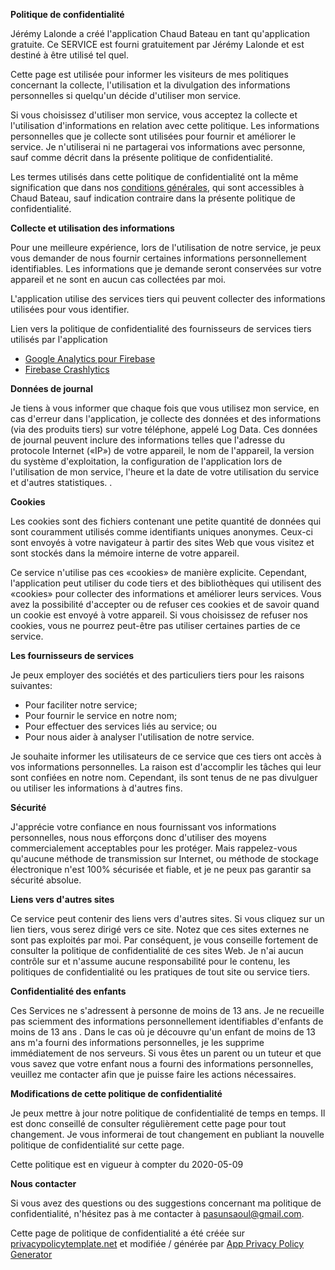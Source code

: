 **Politique de confidentialité**

Jérémy Lalonde a créé l'application Chaud Bateau en tant qu'application gratuite. Ce SERVICE est fourni gratuitement par Jérémy Lalonde et est destiné à être utilisé tel quel.

Cette page est utilisée pour informer les visiteurs de mes politiques concernant la collecte, l'utilisation et la divulgation des informations personnelles si quelqu'un décide d'utiliser mon service.

Si vous choisissez d'utiliser mon service, vous acceptez la collecte et l'utilisation d'informations en relation avec cette politique. Les informations personnelles que je collecte sont utilisées pour fournir et améliorer le service. Je n'utiliserai ni ne partagerai vos informations avec personne, sauf comme décrit dans la présente politique de confidentialité.

Les termes utilisés dans cette politique de confidentialité ont la même signification que dans nos [conditions générales](https://github.com/G-lalonde/chaud-bateau/blob/master/TermesConditions.md), qui sont accessibles à Chaud Bateau, sauf indication contraire dans la présente politique de confidentialité.

**Collecte et utilisation des informations**

Pour une meilleure expérience, lors de l'utilisation de notre service, je peux vous demander de nous fournir certaines informations personnellement identifiables. Les informations que je demande seront conservées sur votre appareil et ne sont en aucun cas collectées par moi.

L'application utilise des services tiers qui peuvent collecter des informations utilisées pour vous identifier.

Lien vers la politique de confidentialité des fournisseurs de services tiers utilisés par l'application

* [Google Analytics pour Firebase](https://firebase.google.com/policies/analytics)
* [Firebase Crashlytics](https://firebase.google.com/support/privacy/)

**Données de journal**

Je tiens à vous informer que chaque fois que vous utilisez mon service, en cas d'erreur dans l'application, je collecte des données et des informations (via des produits tiers) sur votre téléphone, appelé Log Data. Ces données de journal peuvent inclure des informations telles que l'adresse du protocole Internet («IP») de votre appareil, le nom de l'appareil, la version du système d'exploitation, la configuration de l'application lors de l'utilisation de mon service, l'heure et la date de votre utilisation du service et d'autres statistiques. .

**Cookies**

Les cookies sont des fichiers contenant une petite quantité de données qui sont couramment utilisés comme identifiants uniques anonymes. Ceux-ci sont envoyés à votre navigateur à partir des sites Web que vous visitez et sont stockés dans la mémoire interne de votre appareil.

Ce service n'utilise pas ces «cookies» de manière explicite. Cependant, l'application peut utiliser du code tiers et des bibliothèques qui utilisent des «cookies» pour collecter des informations et améliorer leurs services. Vous avez la possibilité d'accepter ou de refuser ces cookies et de savoir quand un cookie est envoyé à votre appareil. Si vous choisissez de refuser nos cookies, vous ne pourrez peut-être pas utiliser certaines parties de ce service.

**Les fournisseurs de services**

Je peux employer des sociétés et des particuliers tiers pour les raisons suivantes:

* Pour faciliter notre service;
* Pour fournir le service en notre nom;
* Pour effectuer des services liés au service; ou
* Pour nous aider à analyser l'utilisation de notre service.

Je souhaite informer les utilisateurs de ce service que ces tiers ont accès à vos informations personnelles. La raison est d'accomplir les tâches qui leur sont confiées en notre nom. Cependant, ils sont tenus de ne pas divulguer ou utiliser les informations à d'autres fins.

**Sécurité**

J'apprécie votre confiance en nous fournissant vos informations personnelles, nous nous efforçons donc d'utiliser des moyens commercialement acceptables pour les protéger. Mais rappelez-vous qu'aucune méthode de transmission sur Internet, ou méthode de stockage électronique n'est 100% sécurisée et fiable, et je ne peux pas garantir sa sécurité absolue.

**Liens vers d'autres sites**

Ce service peut contenir des liens vers d'autres sites. Si vous cliquez sur un lien tiers, vous serez dirigé vers ce site. Notez que ces sites externes ne sont pas exploités par moi. Par conséquent, je vous conseille fortement de consulter la politique de confidentialité de ces sites Web. Je n'ai aucun contrôle sur et n'assume aucune responsabilité pour le contenu, les politiques de confidentialité ou les pratiques de tout site ou service tiers.

**Confidentialité des enfants**

Ces Services ne s'adressent à personne de moins de 13 ans. Je ne recueille pas sciemment des informations personnellement identifiables d'enfants de moins de 13 ans \. Dans le cas où je découvre qu'un enfant de moins de 13 ans m'a fourni des informations personnelles, je les supprime immédiatement de nos serveurs. Si vous êtes un parent ou un tuteur et que vous savez que votre enfant nous a fourni des informations personnelles, veuillez me contacter afin que je puisse faire les actions nécessaires.

**Modifications de cette politique de confidentialité**

Je peux mettre à jour notre politique de confidentialité de temps en temps. Il est donc conseillé de consulter régulièrement cette page pour tout changement. Je vous informerai de tout changement en publiant la nouvelle politique de confidentialité sur cette page.

Cette politique est en vigueur à compter du 2020-05-09

**Nous contacter**

Si vous avez des questions ou des suggestions concernant ma politique de confidentialité, n'hésitez pas à me contacter à [pasunsaoul@gmail.com](mailto:pasunsaoul@gmail.com).

Cette page de politique de confidentialité a été créée sur [privacypolicytemplate.net](https://privacypolicytemplate.net) et modifiée / générée par [App Privacy Policy Generator](https://app-privacy-policy-generator.firebaseapp.com/)
